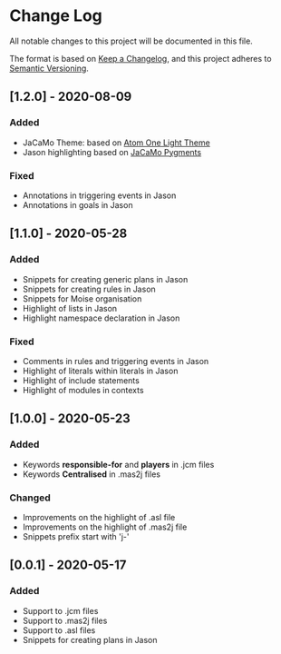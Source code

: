 # Change Log

All notable changes to this project will be documented in this file.

The format is based on [Keep a Changelog](https://keepachangelog.com/en/1.0.0/), and this project adheres to [Semantic Versioning](https://semver.org/spec/v2.0.0.html).

## [1.2.0] - 2020-08-09
### Added
- JaCaMo Theme: based on [Atom One Light Theme](https://github.com/akamud/vscode-theme-onelight)
- Jason highlighting based on [JaCaMo Pygments](https://bitbucket.org/jomi_hubner/pygments-jacamo/src/default/)
### Fixed
- Annotations in triggering events in Jason
- Annotations in goals in Jason

## [1.1.0] - 2020-05-28
### Added
- Snippets for creating generic plans in Jason
- Snippets for creating rules in Jason
- Snippets for Moise organisation
- Highlight of lists in Jason
- Highlight namespace declaration in Jason
### Fixed
- Comments in rules and triggering events in Jason
- Highlight of literals within literals in Jason
- Highlight of include statements
- Highlight of modules in contexts

## [1.0.0] - 2020-05-23
### Added
- Keywords **responsible-for** and **players** in .jcm files
- Keywords **Centralised** in .mas2j files
### Changed
- Improvements on the highlight of .asl file
- Improvements on the highlight of .mas2j file
- Snippets prefix start with 'j-'

## [0.0.1] - 2020-05-17
### Added
- Support to .jcm files
- Support to .mas2j files
- Support to .asl files
- Snippets for creating plans in Jason
